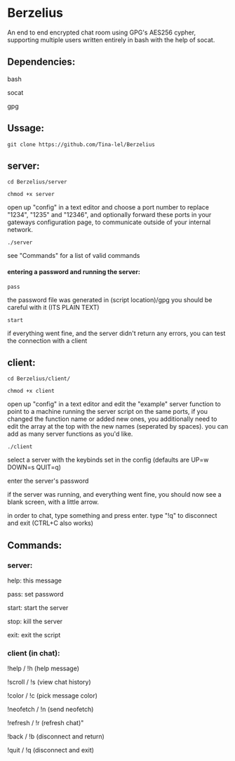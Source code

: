 # Berzelius

An end to end encrypted chat room using GPG's AES256 cypher, supporting multiple users written entirely in bash with the help of socat.

Dependencies:
-
bash

socat

gpg

Ussage:
-

```
git clone https://github.com/Tina-lel/Berzelius
```
## server:

```
cd Berzelius/server
```

```
chmod +x server
```

open up "config" in a text editor and choose a port number to replace "1234", "1235" and "12346", and optionally forward these ports in your gateways configuration page, to communicate outside of your internal network.

```
./server
```

see "Commands" for a list of valid commands

#### entering a password and running the server:

```
pass
```

the password file was generated in (script location)/gpg you should be careful with it (ITS PLAIN TEXT)

```
start
```

if everything went fine, and the server didn't return any errors, you can test the connection with a client

## client:

```
cd Berzelius/client/
```
```
chmod +x client
```

open up "config" in a text editor and edit the "example" server function to point to a machine running the server script on the same ports, if you changed the function name or added new ones, you additionally need to edit the array at the top with the new names (seperated by spaces). you can add as many server functions as you'd like.

```
./client
```

select a server with the keybinds set in the config (defaults are UP=w DOWN=s QUIT=q)

enter the server's password

if the server was running, and everything went fine, you should now see a blank screen, with a little arrow.

in order to chat, type something and press enter. type "!q" to disconnect and exit (CTRL+C also works)

Commands:
-

### server:

help: this message

pass: set password

start: start the server

stop: kill the server

exit: exit the script

### client (in chat):

!help / !h (help message)

!scroll / !s (view chat history)

!color / !c (pick message color)

!neofetch / !n (send neofetch)

!refresh / !r (refresh chat)"

!back / !b (disconnect and return)

!quit / !q (disconnect and exit)
